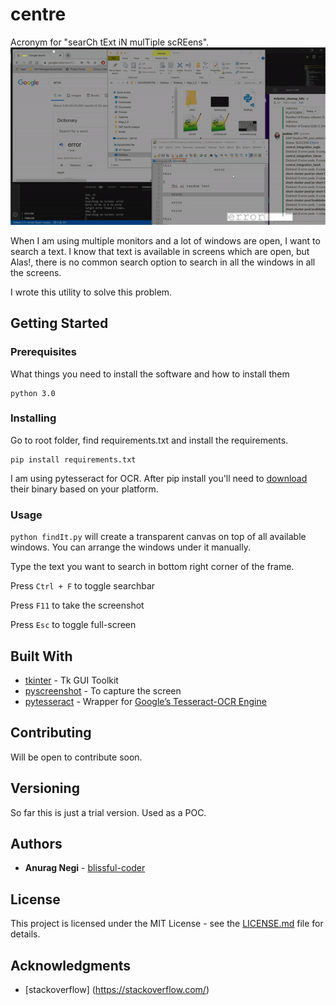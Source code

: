 # centre
Acronym for  "searCh tExt iN mulTiple scREens". 
![](demo.gif)

When I am using multiple monitors and a lot of windows are open, I want to search a text. I know that text is available in screens which are open, but Alas!, there is no common search option to search in all the windows in all the screens.

I wrote this utility to solve this problem.

## Getting Started



### Prerequisites

What things you need to install the software and how to install them

```
python 3.0 
```

### Installing

Go to root folder, find requirements.txt and install the requirements.

```
pip install requirements.txt
```

I am using pytesseract for OCR. After pip install you'll need to [download](https://tesseract-ocr.github.io/tessdoc/Home.html) their binary based on your platform.

### Usage

`python findIt.py` will create a transparent canvas on top of all available windows. You can arrange the windows under it manually.

Type the text you want to search in bottom right corner of the frame.

Press `Ctrl + F` to toggle searchbar

Press `F11` to take the screenshot

Press `Esc` to toggle full-screen


## Built With

* [tkinter](https://docs.python.org/3/library/tkinter.html) - Tk GUI Toolkit
* [pyscreenshot](https://pypi.org/project/pyscreenshot/) - To capture the screen
* [pytesseract](https://pypi.org/project/pytesseract/) - Wrapper for [Google’s Tesseract-OCR Engine](https://github.com/tesseract-ocr/tesseract)

## Contributing

Will be open to contribute soon.

## Versioning

So far this is just a trial version. Used as a POC.

## Authors

* **Anurag Negi** -  [blissful-coder](https://github.com/blissful-coder)


## License

This project is licensed under the MIT License - see the [LICENSE.md](LICENSE.md) file for details.

## Acknowledgments

* [stackoverflow] (https://stackoverflow.com/)
